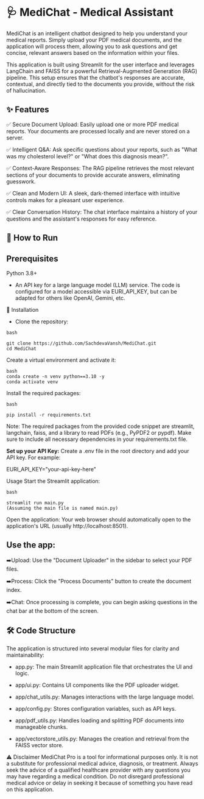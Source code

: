 # 🩺 MediChat - Medical Assistant

MediChat is an intelligent chatbot designed to help you understand your medical reports. Simply upload your PDF medical documents, and the application will process them, allowing you to ask questions and get concise, relevant answers based on the information within your files.

This application is built using Streamlit for the user interface and leverages LangChain and FAISS for a powerful Retrieval-Augmented Generation (RAG) pipeline. This setup ensures that the chatbot's responses are accurate, contextual, and directly tied to the documents you provide, without the risk of hallucination.

## ✨ Features

✅ Secure Document Upload: Easily upload one or more PDF medical reports. Your documents are processed locally and are never stored on a server.

✅ Intelligent Q&A: Ask specific questions about your reports, such as "What was my cholesterol level?" or "What does this diagnosis mean?".

✅ Context-Aware Responses: The RAG pipeline retrieves the most relevant sections of your documents to provide accurate answers, eliminating guesswork.

✅ Clean and Modern UI: A sleek, dark-themed interface with intuitive controls makes for a pleasant user experience.

✅ Clear Conversation History: The chat interface maintains a history of your questions and the assistant's responses for easy reference.

## 🚀 How to Run

## Prerequisites
Python 3.8+

- An API key for a large language model (LLM) service. The code is configured for a model accessible via EURI_API_KEY, but can be adapted for others like OpenAI, Gemini, etc.

📁 Installation
- Clone the repository:

``` 
bash

git clone https://github.com/SachdevaVansh/MediChat.git
cd MediChat
```
Create a virtual environment and activate it:

```
bash
conda create -n venv python==3.10 -y
conda activate venv
```
Install the required packages:
```
bash

pip install -r requirements.txt
```
Note: The required packages from the provided code snippet are streamlit, langchain, faiss, and a library to read PDFs (e.g., PyPDF2 or pypdf). Make sure to include all necessary dependencies in your requirements.txt file.

**Set up your API Key:**
Create a .env file in the root directory and add your API key. For example:

EURI_API_KEY="your-api-key-here"

Usage
Start the Streamlit application:

```
bash

streamlit run main.py
(Assuming the main file is named main.py)
```

Open the application:
Your web browser should automatically open to the application's URL (usually http://localhost:8501).

## Use the app:

➡️Upload: Use the "Document Uploader" in the sidebar to select your PDF files.

➡️Process: Click the "Process Documents" button to create the document index.

➡️Chat: Once processing is complete, you can begin asking questions in the chat bar at the bottom of the screen.

## 🛠️ Code Structure
The application is structured into several modular files for clarity and maintainability:

- app.py: The main Streamlit application file that orchestrates the UI and logic.

- app/ui.py: Contains UI components like the PDF uploader widget.

- app/chat_utils.py: Manages interactions with the large language model.

- app/config.py: Stores configuration variables, such as API keys.

- app/pdf_utils.py: Handles loading and splitting PDF documents into manageable chunks.

- app/vectorstore_utils.py: Manages the creation and retrieval from the FAISS vector store.

⚠️ Disclaimer
MediChat Pro is a tool for informational purposes only. It is not a substitute for professional medical advice, diagnosis, or treatment. Always seek the advice of a qualified healthcare provider with any questions you may have regarding a medical condition. Do not disregard professional medical advice or delay in seeking it because of something you have read on this application.
